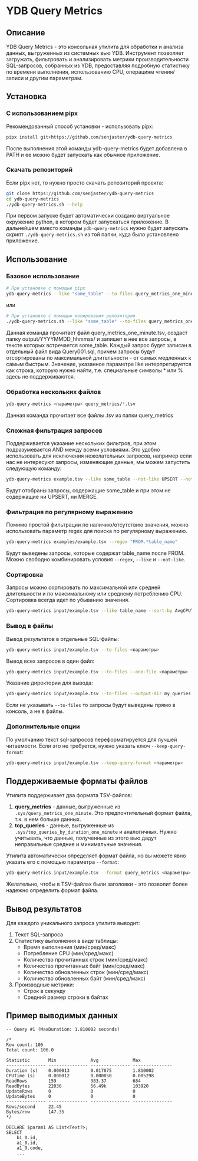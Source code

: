 # YDB Query Metrics

## Описание

YDB Query Metrics - это консольная утилита для обработки и анализа данных, выгруженных из системных вью YDB. Инструмент позволяет загружать, фильтровать и анализировать метрики производительности SQL-запросов, собранных из YDB, предоставляя подробную статистику по времени выполнения, использованию CPU, операциям чтения/записи и другим параметрам.

## Установка

### C использованием pipx
Рекомендованный способ установки - использовать pipx:
```bash
pipx install git+https://github.com/senjaster/ydb-query-metrics
```
После выполнения этой команды ydb-query-metrics будет добавлена в PATH и ее можно будет запускать как обычное приложение.

### Скачать репозиторий
Если pipx нет, то нужно просто скачать репозиторий проекта:
```bash
git clone https://github.com/senjaster/ydb-query-metrics
cd ydb-query-metrics
./ydb-query-metrics.sh --help
```
При первом запуске будет автоматически создано виртуальное окружение python, в котором будет запускаться приложение.
В дальнейшем вместо команды `ydb-query-metrics` нужно будет запускать скрипт `./ydb-query-metrics.sh` из той папки, куда было установлено приложение.

## Использование

### Базовое использование

```bash
# При установке с помощью pipx
ydb-query-metrics --like "some_table" --to-files query_metrics_one_minute.tsv 
```
 или

```bash
# При установке с помощью копирования репозитория
./ydb-query-metrics.sh --like "some_table" --to-files query_metrics_one_minute.tsv 
```

Данная команда прочитает файл query_metrics_one_minute.tsv, создаст папку output/YYYYMMDD_hhmmss/ и запишет в нее все запросы, в тексте которых встречается some_table.
Каждый запрос будет записан в отдельный файл вида Query001.sql, причем запросы будут отсортированы по максимальной длительности - от самых медленных к самым быстрым.
Значение, указанное параметре like интерпретируется как строка, которую нужно найти, т.е. специальные символы * или % здесь не поддерживаются.

### Обработка нескольких файлов

```bash
ydb-query-metrics <параметры> query_metrics/*.tsv
```

Данная команда прочитает все файлы .tsv из папки query_metrics

### Сложная фильтрация запросов

Поддерживается указание нескольких фильтров, при этом подразумевается AND между всеми условиями. 
Это удобно использовать для исключения нежелательных запросов, например если нас не интересуют запросы, изменяющие данные, мы можем запустить следующую команду:
```bash
ydb-query-metrics example.tsv --like some_table --not-like UPSERT --not-like MERGE
```
Будут отобраны запросы, содержащие some_table и при этом не содержащие ни UPSERT, ни MERGE.

### Фильтрация по регулярному выражению

Помимо простой фильтрации по наличию/отсутствию значения, можно использовать параметр regex для поиска по регулярному выражению.

```bash
ydb-query-metrics examples/example.tsv --regex "FROM.*table_name"
```

Будут выведены запросы, которые содержат table_name после FROM. Можно свободно комбинировать условия `--regex`, `--like` и `--not-like`.

### Сортировка

Запросы можно сортировать по максимальной или средней длительности и по максимальному или среднему потреблению CPU. Сортировка всегда идет по убыванию значения.

```bash
ydb-query-metrics input/example.tsv --like table_name --sort-by AvgCPUTime
```

### Вывод в файлы

Вывод результатов в отдельные SQL-файлы:
```bash
ydb-query-metrics input/example.tsv --to-files <параметры>
```

Вывод всех запросов в один файл:
```bash
ydb-query-metrics input/example.tsv --to-files --one-file <параметры>
```

Указание директории для вывода:
```bash
ydb-query-metrics input/example.tsv --to-files --output-dir my_queries <параметры>
```

Если не указывать `--to-files` то запросы будут выведены прямо в консоль, а не в файлы.

### Дополнительные опции

По умолчанию текст sql-запросов переформатируется для лучшей читаемости.
Если это не требуется, нужно указать ключ `--keep-query-format`:
```bash
ydb-query-metrics input/example.tsv --keep-query-format <параметры>
```

## Поддерживаемые форматы файлов

Утилита поддерживает два формата TSV-файлов:

1. **query_metrics** - данные, выгруженные из `.sys/query_metrics_one_minute`. Это предпочтительный формат файла, т.к. в нем больше данных.
2. **top_queries** - данные, выгруженные из `.sys/top_queries_by_duration_one_minute` и аналогичных. Нужно учитывать, что данные, полученные из этого вью дадут неправильные средние и минимальные значения.

Утилита автоматически определяет формат файла, но вы можете явно указать его с помощью параметра `--format`:

```bash
ydb-query-metrics input/example.tsv --format query_metrics <параметры>
```

Желательно, чтобы в TSV-файлах были заголовки - это позволит более надежно определить формат файла.


## Вывод результатов

Для каждого уникального запроса утилита выводит:

1. Текст SQL-запроса 
2. Статистику выполнения в виде таблицы:
   - Время выполнения (мин/сред/макс)
   - Потребление CPU (мин/сред/макс)
   - Количество прочитанных строк (мин/сред/макс)
   - Количество прочитанных байт (мин/сред/макс)
   - Количество обновленных строк (мин/сред/макс)
   - Количество обновленных байт (мин/сред/макс)
3. Производные метрики:
   - Строк в секунду
   - Средний размер строки в байтах

## Пример выводимых данных

```
-- Query #1 (MaxDuration: 1.810002 seconds)

/*
Row count: 106
Total count: 106.0

Statistic       Min             Avg             Max            
--------------- --------------- --------------- ---------------
Duration (s)    0.000013        0.017075        1.810002       
CPUTime (s)     0.000012        0.000050        0.005298       
ReadRows        159             383.37          684            
ReadBytes       22036           56.49k          103920         
UpdateRows      0               0               0              
UpdateBytes     0               0               0              
--------------- --------------- --------------- ---------------
Rows/second     22.45                           
Bytes/row       147.35                          
*/

DECLARE $param1 AS List<Text?>;
SELECT
    b1_0.id,
    a1_0.id,
    a1_0.code,
    ...
```